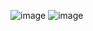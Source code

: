 ![image](https://user-images.githubusercontent.com/108928206/191020286-0aa7d5ec-f633-4263-8f23-ac5baa18176a.png)
![image](https://user-images.githubusercontent.com/108928206/191020304-f67ab5f0-85a2-4f2e-8c49-3ae8063ae018.png)
